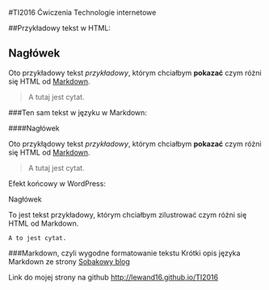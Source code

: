 #TI2016
Ćwiczenia Technologie internetowe

##Przykładowy tekst w HTML:

<h2>Nagłówek</h2>

Oto przykładowy tekst <em>przykładowy</em>, którym chciałbym <strong>pokazać</strong> czym różni się HTML od <a href="http://www.makoweabc.pl/2011/05/markdown/">Markdown</a>.

<blockquote>A tutaj jest cytat.</blockquote>

###Ten sam tekst w języku w Markdown:

####Nagłówek

Oto przykłądowy tekst *przykładowy*, którym chciałbym **pokazać** czym różni się HTML od [Markdown](http://www.makoweabc.pl/2011/05/markdown/).

> A tutaj jest cytat.

Efekt końcowy  w WordPress:

Nagłówek

To jest tekst przykładowy, którym chciałbym zilustrować czym różni się HTML od Markdown.

    A to jest cytat.

###Markdown, czyli wygodne formatowanie tekstu
Krótki opis języka Markdown ze strony [Sobakowy blog](http://sobak.pl/blog/markdown-czyli-wygodne-formatowanie-tekstu/)

Link do mojej strony na github http://lewand16.github.io/TI2016

